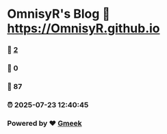 # OmnisyR's Blog :link: https://OmnisyR.github.io 
### :page_facing_up: [2](https://OmnisyR.github.io/tag.html) 
### :speech_balloon: 0 
### :hibiscus: 87 
### :alarm_clock: 2025-07-23 12:40:45 
### Powered by :heart: [Gmeek](https://github.com/Meekdai/Gmeek)
